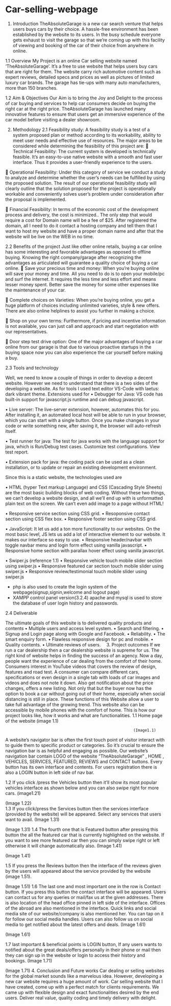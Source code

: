 # Car-selling-webpage
1. Introduction
TheAbsoluteGarage is a new car search venture that helps users buys cars by their choice. A hassle-free environment has been established by the website to its users. In the busy schedule everyone gets exhaust to visit the garage so that we’re coming up with this facility of viewing and booking of the car of their choice from anywhere in online.

1.1 Overview 
My Project is an online Car selling website named ‘TheAbsoluteGarage’. It’s a free to use website that helps users buy cars that are right for them. The website carry rich automotive content such as expert reviews, detailed specs and prices as well as pictures of limited luxury car brands. The garage has tie-ups with many auto manufacturers, more than 150 branches.


1.2 Aim & Objectives
Our Aim is to bring the Joy and Delight to the process of car buying and services to help car consumers decide on buying the right car at the right price. TheAbsoluteGarage has launched many innovative features to ensure that users get an immersive experience of the car model before visiting a dealer showroom. 

2. Methodology
2.1 Feasibility study: 
A feasibility study is a test of a system proposed plan or method according to its workability, ability to meet user needs and effective use of resources.
The major areas to be considered while determining the feasibility of this project are:
	Technical Feasibility: The current system is developed is technically feasible. It’s an easy-to-use native website with a smooth and fast user interface. Thus it provides a user-friendly experience to the users.

	Operational Feasibility: Under this category of service we conduct a study to analyze and determine whether the user’s needs can be fulfilled by using the proposed solution. The result of our operational feasibility study will clearly outline that the solution proposed for the project is operationally workable and conveniently solves user’s problem under consideration after the proposal is implemented.

	Financial Feasibility: In terms of the economic cost of the development process and delivery, the cost is minimized.. The only step that would require a cost for Domain name will be a fee of $25. After registered the domain, all I need to do it contact a hosting company and tell them that I want to host my website and have a proper domain name and after that the website will be live on the WEB in no time.

2.2 Benefits of the project
Just like other online retails, buying a car online has some interesting and favorable advantages as opposed to offline buying.  Knowing the right company/garage after recognizing the advantages as articulated will guarantee a quality choice of buying a car online.
	Save your precious time and money: When you’re buying online will save your money and time. All you need to do is to open your mobile/pc and surf the internet. It requires the less time and less effort and means lesser money spent. Better save the money for some other expenses like the maintenance of your car.


	Complete choices on Varieties: When you’re buying online, you get a huge platform of choices including unlimited varieties, style & new offers. There are also online helplines to assist you further in making a choice.


	Shop on your own terms: Furthermore, if pricing and incentive information is not available, you can just call and approach and start negotiation with our representatives.


	Door step test drive option: One of the major advantages of buying a car online from our garage is that due to various proactive startups in the buying space now you can also experience the car yourself before making a buy.

2.3 Tools and technology

Well, we need to know a couple of things in order to develop a decent website. However we need to understand that there is a two sides of the developing a website. 
     As for tools I used text editor VS-Code with laetus: dark vibrant theme.  Extensions used for 
•	Debugger for Java: VS code has built-in support for javascript.js runtime and can debug javascript.

•	Live server: The live-server extension, however, automates this for you. After installing it, an automated local host will be able to run in your browser, which you can start with a single button. Once you make changes in your code or write something new, after saving it, the browser will auto-refresh itself.

•	Test runner for java: The test for java works with the language support for java, which is Run/Debug test cases. Customize test configurations. View test report.

•	Extension pack for java: the coding pack can be used as a clean installation, or to update or repair an existing development environment.





Since this is a static website, the technologies used are 

•	HTML (hyper Text markup Language) and CSS (Cascading Style Sheets) are the most basic building blocks of web coding. Without these two things, we can’t develop a website design, and all we’ll end up with is unformatted plain text on the screen. We can’t even add image to a page without HTML!

•	Responsive service section using CSS grid.
•	Resoponsive contact section using CSS flex box.
•	Responsive footer section using CSS grid.

•	JavaScript: It let us add a ton more functionality to our websites. On the most basic level, JS lets us add a lot of interactive element to our website. It makes our interface so easy to use.
•	Responsive header/navbar with toggle navbar menu and login form effect using vanilla javascript.
•	Responsive home section with parallax hover effect using vanilla javascript.

•	Swiper.js (reference 1.1)
•	Responsive vehicle touch mobile slider section using swiper.js
•	Responsive featured car section touch mobile slider using swiper.js
•	Responsive review/testimonial touch mobile slider using swiper.js
* php is also used to create the login system of the webpage(signup,signin,welcome and logout page)
* XAMPP control panel version(3.2.4) apache and mysql is used to store the database of user login history and passwords.

2.4 Deliverable

The ultimate goals of this website is to delivered quality products and contents
•	Multiple users and access level system.
•	Search and filtering.
•	Signup and Login page along with Google and Facebook.
•	Reliability.
•	The smart enquiry form.
•	Flawless responsive design for pc and mobile.
•	Quality contents.
•	Ultimate reviews of users. 
3. Project outcomes
If we run a car dealership then a car dealership website is supreme for us. The right kind of website helps in finding the success of an agency. Now a day, people want the experience of car dealing from the comfort of their home. Consumers interest in YouTube videos that covers the review of design, features and road test. A consumer can compare different cars, specifications or even design in a single tab with loads of car images and videos and does not note it down. Also get notification about the price changes, offers a new listing. Not only that but the buyer now has the option to book a car without going out of their home, especially when social distancing is still in place. These functions of this Website allow a user to take full advantage of the growing trend. This website also can be accessible by mobile phones with the comfort of home.
This is how our project looks like, how it works and what are functionalities.
1.1 Home page of the website (image 1.1)
 
                                                            (Image1.1)
A website’s navigator bar is often the first touch point of visitor interact with to guide them to specific product or categories. So it’s crucial to ensure the navigation bar is as helpful and engaging as possible. Our website’s navigation bar contain LOGO of the website “TheAbsoluteGarage” , HOME , VEHICLES, SERVICES, FEATURED, REVIEWS and CONTACT buttons. Every button has its own interface and contents. For users registration there is also a LOGIN button in left side of nav bar.

1.2 If you click /press the Vehicles button then it’ll show its most popular vehicles interface as shown below and you can also swipe right for more cars. (image1.21)


 
(Image 1.22)                                                                                                                                      
1.3 If you click/press the Services button then the services interface (provided by the website) will be appeared. Select any services that users want to avail. (Image 1.31)

 (Image 1.31)
1.4 The fourth one that is Featured button after pressing this button the all the featured car that is currently highlighted on the website. If you want to see more featured car then you can simply swipe right or left otherwise it will change automatically also. (Image 1.41)
 
(Image 1.41)

1.5 If you press the Reviews button then the interface of the reviews given by the users will appeared about the service provided by the website (image 1.51).

 
(Image 1.51)
1.6 The last one and most important one in the row is Contact button. If you press this button the contact interface will be appeared. Users can contact us for any queries or mail/fax us at the given addresses. There is also location of the head office pinned in left side of the interface. Offices of the abroad are also mentioned in the interface. Quick links and social media site of our website/company is also mentioned her. You can tap on it for follow our social media handles. Users can also follow us on social media to get notified about the latest offers and deals. (Image 1.61)
 

(Image 1.61)

1.7 last important & beneficial points is LOGIN button, If any users wants to notified about the great deals/offers personally in their phone or mail then they can sign up in the website or login to access their history and bookings. (Image 1.71)
 
(Image 1.71) 
4. Conclusion and Future works
Car dealing or selling websites for the global market sounds like a marvelous idea. However, developing a new car website requires a huge amount of work. Car selling website that I have created, come up with a perfect match for clients requirements. We came up with flexible design and exact functionalities desired by the end users. Deliver real value, quality coding and timely delivery with delight.
